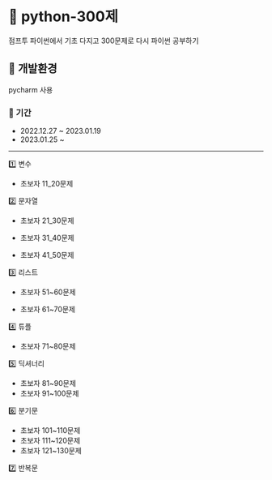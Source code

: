 # :pushpin: python-300제 
점프투 파이썬에서 기초 다지고 300문제로 다시 파이썬 공부하기

## :paperclip: 개발환경
pycharm 사용 

### :date: 기간
- 2022.12.27 ~ 2023.01.19
- 2023.01.25 ~ 
---
:one: 변수

- 초보자 11_20문제

:two: 문자열

- 초보자 21_30문제

- 초보자 31_40문제

- 초보자 41_50문제 

:three: 리스트

- 초보자 51~60문제

- 초보자 61~70문제

:four: 튜플

- 초보자 71~80문제
 
 :five: 딕셔너리
 
 - 초보자 81~90문제
 - 초보자 91~100문제

:six: 분기문

- 초보자 101~110문제
- 초보자 111~120문제
- 초보자 121~130문제

:seven: 반복문

